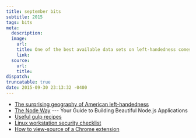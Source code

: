 ```yaml
---
title: september bits
subtitle: 2015
tags: bits
meta:
  description:
  image:
    url:
    title: One of the best available data sets on left-handedness comes from a scratch-and-sniff survey of olfactory ability mailed out to millions of National Geographic subscribers in the 1980s.
    link:
  source:
    url:
    title:
dispatch:
truncatable: true
date: 2015-09-30 23:13:32 -0400
---
```


* [The surprising geography of American left-handedness][left]
* [The Node Way][tnw] --- Your Guide to Building Beautiful Node.js Applications
* [Useful gulp recipes][gulp]
* [Linux workstation security checklist][linuxCheck]
* [How to view-source of a Chrome extension][chrome]

[left]: https://www.washingtonpost.com/news/wonkblog/wp/2015/09/22/the-surprising-geography-of-american-left-handedness/
[tnw]: http://thenodeway.io/
[gulp]: http://www.valdelama.com/useful-gulp-recipes
[linuxCheck]: https://github.com/lfit/itpol/blob/master/linux-workstation-security.md
[chrome]: https://gist.github.com/paulirish/78d6c1406c901be02c2d
